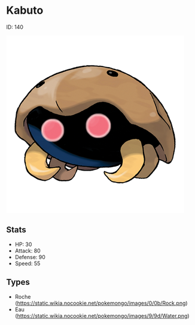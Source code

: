 # Kabuto


ID: 140

![](https://raw.githubusercontent.com/PokeAPI/sprites/master/sprites/pokemon/other/official-artwork/140.png "Kabuto")

## Stats


 - HP: 30
 - Attack: 80
 - Defense: 90
 - Speed: 55

## Types


 - Roche (https://static.wikia.nocookie.net/pokemongo/images/0/0b/Rock.png)
 - Eau (https://static.wikia.nocookie.net/pokemongo/images/9/9d/Water.png)

